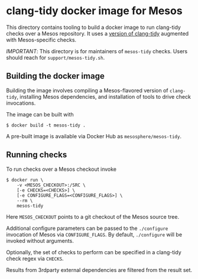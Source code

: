 clang-tidy docker image for Mesos
=================================

This directory contains tooling to build a docker image to run
clang-tidy checks over a Mesos repository. It uses a [version of
clang-tidy](https://github.com/mesos/clang-tools-extra/tree/mesos_38)
augmented with Mesos-specific checks.

*IMPORTANT*: This directory is for maintainers of `mesos-tidy` checks.
Users should reach for `support/mesos-tidy.sh`.


Building the docker image
-------------------------

Building the image involves compiling a Mesos-flavored version of
`clang-tidy`, installing Mesos dependencies, and installation of tools
to drive check invocations.

The image can be built with

    $ docker build -t mesos-tidy .

A pre-built image is available via Docker Hub as `mesosphere/mesos-tidy`.


Running checks
--------------

To run checks over a Mesos checkout invoke

    $ docker run \
        -v <MESOS_CHECKOUT>:/SRC \
        [-e CHECKS=<CHECKS>] \
        [-e CONFIGURE_FLAGS=<CONFIGURE_FLAGS>] \
        --rm \
        mesos-tidy

Here `MESOS_CHECKOUT` points to a git checkout of the Mesos source
tree.

Additional configure parameters can be passed to the `./configure`
invocation of Mesos via `CONFIGURE_FLAGS`. By default, `./configure`
will be invoked without arguments.

Optionally, the set of checks to perform can be specified in a
clang-tidy check regex via `CHECKS`.

Results from 3rdparty external dependencies are filtered from the result set.
